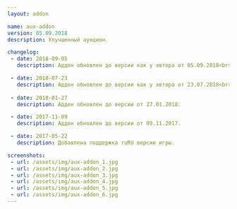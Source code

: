 ```yaml
---
layout: addon

name: aux-addon
version: 05.09.2018
description: Улучшенный аукцион.  

changelog:
 - date: 2018-09-05
   description: Аддон обновлен до версии как у автора от 05.09.2018<br>Обновление перевода.

 - date: 2018-07-23
   description: Аддон обновлен до версии как у автора от 23.07.2018<br>Исправления перевода (Спасибо Krisa).
   
 - date: 2018-01-27
   description: Аддон обновлен до версии от 27.01.2018.

 - date: 2017-11-09
   description: Аддон обновлен до версии от 09.11.2017.

 - date: 2017-05-22
   description: Добавлена поддержка ruRU версии игры.

screenshots:
 - url: /assets/img/aux-addon_1.jpg
 - url: /assets/img/aux-addon_2.jpg
 - url: /assets/img/aux-addon_3.jpg
 - url: /assets/img/aux-addon_4.jpg
 - url: /assets/img/aux-addon_5.jpg
 - url: /assets/img/aux-addon_6.jpg
---
```

